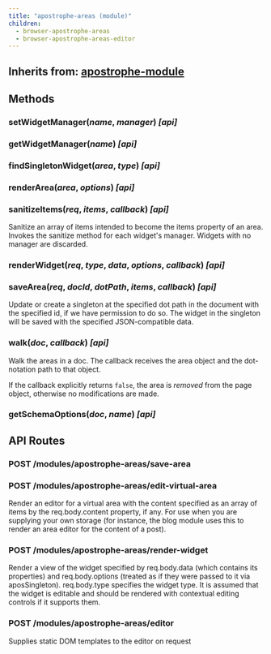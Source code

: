 ```yaml
---
title: "apostrophe-areas (module)"
children:
  - browser-apostrophe-areas
  - browser-apostrophe-areas-editor
---
```

## Inherits from: [apostrophe-module](../apostrophe-module/index.html)

## Methods
### setWidgetManager(*name*, *manager*) *[api]*

### getWidgetManager(*name*) *[api]*

### findSingletonWidget(*area*, *type*) *[api]*

### renderArea(*area*, *options*) *[api]*

### sanitizeItems(*req*, *items*, *callback*) *[api]*
Sanitize an array of items intended to become
the items property of an area. Invokes the
sanitize method for each widget's manager. Widgets
with no manager are discarded.
### renderWidget(*req*, *type*, *data*, *options*, *callback*) *[api]*

### saveArea(*req*, *docId*, *dotPath*, *items*, *callback*) *[api]*
Update or create a singleton at the specified
dot path in the document with the specified
id, if we have permission to do so. The
widget in the singleton will be saved with the
specified JSON-compatible data.
### walk(*doc*, *callback*) *[api]*
Walk the areas in a doc. The callback receives the
area object and the dot-notation path to that object.

If the callback explicitly returns `false`, the area
is *removed* from the page object, otherwise no
modifications are made.
### getSchemaOptions(*doc*, *name*) *[api]*

## API Routes
### POST /modules/apostrophe-areas/save-area

### POST /modules/apostrophe-areas/edit-virtual-area
Render an editor for a virtual area with the content
specified as an array of items by the req.body.content
property, if any. For use when you are supplying your own storage
(for instance, the blog module uses this to render
an area editor for the content of a post).
### POST /modules/apostrophe-areas/render-widget
Render a view of the widget specified by req.body.data (which contains its
properties) and req.body.options (treated as if they were passed to it via
aposSingleton). req.body.type specifies the widget type. It is assumed that
the widget is editable and should be rendered with contextual editing controls
if it supports them.
### POST /modules/apostrophe-areas/editor
Supplies static DOM templates to the editor on request
